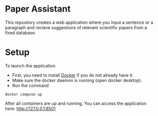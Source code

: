 # Paper Assistant
This repository creates a web application where you input a sentence or a paragraph and recieve suggestions of relevant scientific papers from a fixed database.

# Setup
To launch the application
- First, you need to install [Docker](https://www.docker.com/products/docker-desktop/) if you do not already have it.
- Make sure the docker daemon is running (open docker desktop).
- Run the command
```
docker compose up
```

After all containers are up and running, You can access the application here: 
http://127.0.0.1:8501

